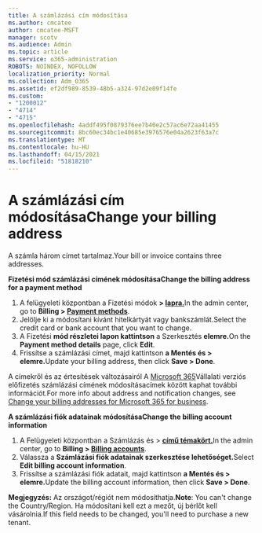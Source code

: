 ```yaml
---
title: A számlázási cím módosítása
ms.author: cmcatee
author: cmcatee-MSFT
manager: scotv
ms.audience: Admin
ms.topic: article
ms.service: o365-administration
ROBOTS: NOINDEX, NOFOLLOW
localization_priority: Normal
ms.collection: Adm_O365
ms.assetid: ef2df989-8539-48b5-a324-97d2e09f14fe
ms.custom:
- "1200012"
- "4714"
- "4715"
ms.openlocfilehash: 4addf495f0879376ee7b40e2c57ac6e72aa41455
ms.sourcegitcommit: 8bc60ec34bc1e40685e3976576e04a2623f63a7c
ms.translationtype: MT
ms.contentlocale: hu-HU
ms.lasthandoff: 04/15/2021
ms.locfileid: "51818210"
---
```

# <a name="change-your-billing-address"></a><span data-ttu-id="7a8e4-102">A számlázási cím módosítása</span><span class="sxs-lookup"><span data-stu-id="7a8e4-102">Change your billing address</span></span>

<span data-ttu-id="7a8e4-103">A számla három címet tartalmaz.</span><span class="sxs-lookup"><span data-stu-id="7a8e4-103">Your bill or invoice contains three addresses.</span></span>

<span data-ttu-id="7a8e4-104">**Fizetési mód számlázási címének módosítása**</span><span class="sxs-lookup"><span data-stu-id="7a8e4-104">**Change the billing address for a payment method**</span></span>

1. <span data-ttu-id="7a8e4-105">A felügyeleti központban a Fizetési módok **> [lapra.](https://go.microsoft.com/fwlink/p/?linkid=2018806)**</span><span class="sxs-lookup"><span data-stu-id="7a8e4-105">In the admin center, go to **Billing > [Payment methods](https://go.microsoft.com/fwlink/p/?linkid=2018806)**.</span></span>
2. <span data-ttu-id="7a8e4-106">Jelölje ki a módosítani kívánt hitelkártyát vagy bankszámlát.</span><span class="sxs-lookup"><span data-stu-id="7a8e4-106">Select the credit card or bank account that you want to change.</span></span>
3. <span data-ttu-id="7a8e4-107">A Fizetési **mód részletei lapon kattintson** a Szerkesztés **elemre.**</span><span class="sxs-lookup"><span data-stu-id="7a8e4-107">On the **Payment method details** page, click **Edit**.</span></span>
4. <span data-ttu-id="7a8e4-108">Frissítse a számlázási címet, majd kattintson **a Mentés és > elemre.**</span><span class="sxs-lookup"><span data-stu-id="7a8e4-108">Update your billing address, then click **Save > Done**.</span></span>

<span data-ttu-id="7a8e4-109">A címekről és az értesítések változásairól A [Microsoft 365](https://docs.microsoft.com/microsoft-365/commerce/billing-and-payments/change-your-billing-addresses?view=o365-worldwide)Vállalati verziós előfizetés számlázási címének módosításacímek között kaphat további információt.</span><span class="sxs-lookup"><span data-stu-id="7a8e4-109">For more info about address and notification changes, see [Change your billing addresses for Microsoft 365 for business](https://docs.microsoft.com/microsoft-365/commerce/billing-and-payments/change-your-billing-addresses?view=o365-worldwide).</span></span>

<span data-ttu-id="7a8e4-110">**A számlázási fiók adatainak módosítása**</span><span class="sxs-lookup"><span data-stu-id="7a8e4-110">**Change the billing account information**</span></span>

1. <span data-ttu-id="7a8e4-111">A Felügyeleti központban a Számlázás és > **[című témakört.](https://admin.microsoft.com/Adminportal/Home?source=applauncher#/BillingAccounts/billing-accounts)**</span><span class="sxs-lookup"><span data-stu-id="7a8e4-111">In the admin center, go to **Billing > [Billing accounts](https://admin.microsoft.com/Adminportal/Home?source=applauncher#/BillingAccounts/billing-accounts)**.</span></span>
2. <span data-ttu-id="7a8e4-112">Válassza a **Számlázási fiók adatainak szerkesztése lehetőséget.**</span><span class="sxs-lookup"><span data-stu-id="7a8e4-112">Select **Edit billing account information**.</span></span>
3. <span data-ttu-id="7a8e4-113">Frissítse a számlázási fiók adatait, majd kattintson **a Mentés és > elemre.**</span><span class="sxs-lookup"><span data-stu-id="7a8e4-113">Update the billing account information, then click **Save > Done**.</span></span>

<span data-ttu-id="7a8e4-114">**Megjegyzés:** Az országot/régiót nem módosíthatja.</span><span class="sxs-lookup"><span data-stu-id="7a8e4-114">**Note**: You can't change the Country/Region.</span></span> <span data-ttu-id="7a8e4-115">Ha módosítani kell ezt a mezőt, új bérlőt kell vásárolnia.</span><span class="sxs-lookup"><span data-stu-id="7a8e4-115">If this field needs to be changed, you'll need to purchase a new tenant.</span></span>
